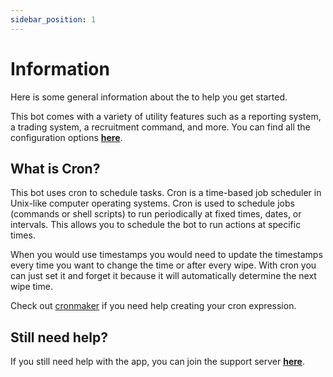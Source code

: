 ```yaml
---
sidebar_position: 1
---
```


# Information

Here is some general information about the to help you get started.

This bot comes with a variety of utility features such as a reporting system, a trading system, a recruitment command, and more. You can find all the configuration options [**here**](/docs/arkutilitybot/configuration).

## What is Cron?

This bot uses cron to schedule tasks. Cron is a time-based job scheduler in Unix-like computer operating systems. Cron is used to schedule jobs (commands or shell scripts) to run periodically at fixed times, dates, or intervals. This allows you to schedule the bot to run actions at specific times.

When you would use timestamps you would need to update the timestamps every time you want to change the time or after every wipe. With cron you can just set it and forget it because it will automatically determine the next wipe time.

Check out [cronmaker](http://www.cronmaker.com/) if you need help creating your cron expression.

## Still need help?

If you still need help with the app, you can join the support server [**here**](https://discord.gg/5xEwm8e6Vy).
